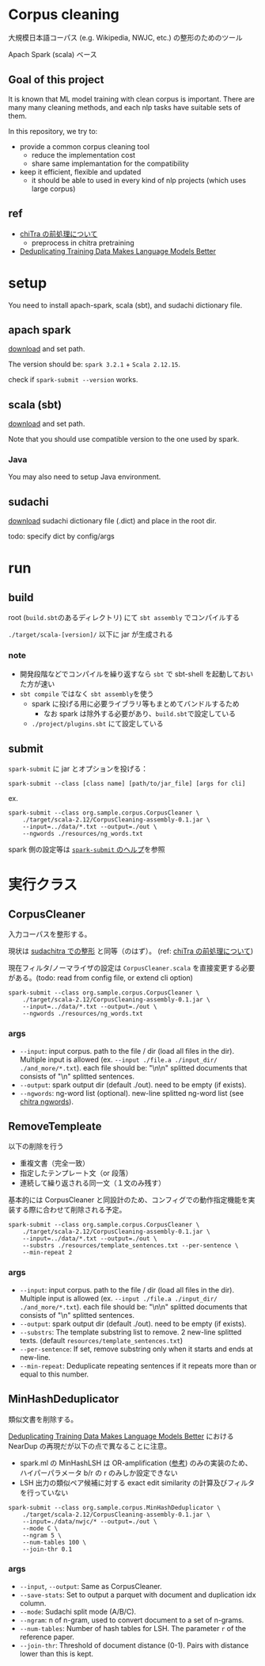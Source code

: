 # Corpus cleaning

大規模日本語コーパス (e.g. Wikipedia, NWJC, etc.) の整形のためのツール

Apach Spark (scala) ベース

## Goal of this project

It is known that ML model training with clean corpus is important.
There are many many cleaning methods, and each nlp tasks have suitable sets of them.

In this repository, we try to:

- provide a common corpus cleaning tool
  - reduce the implementation cost
  - share same implemantation for the compatibility
- keep it efficient, flexible and updated
  - it should be able to used in every kind of nlp projects (which uses large corpus)

## ref

- [chiTra の前処理について](https://docs.google.com/document/d/1colWQgSc22rzLHKdCH78BgtRLydGMZX-D-FAT6rD8iY/edit#heading=h.msy5fu9l7egn)
  - preprocess in chitra pretraining
- [Deduplicating Training Data Makes Language Models Better](https://arxiv.org/abs/2107.06499)

# setup

You need to install apach-spark, scala (sbt), and sudachi dictionary file.

## apach spark

[download](https://spark.apache.org/downloads.html) and set path.

The version should be: `spark 3.2.1` + `Scala 2.12.15`.

check if `spark-submit --version` works.

## scala (sbt)

[download](https://www.scala-sbt.org/download.html) and set path.

Note that you should use compatible version to the one used by spark.

### Java

You may also need to setup Java environment.

## sudachi

[download](http://sudachi.s3-website-ap-northeast-1.amazonaws.com/sudachidict/) sudachi dictionary file (.dict) and place in the root dir.

todo: specify dict by config/args

# run

## build

root (`build.sbt`のあるディレクトリ) にて `sbt assembly` でコンパイルする

`./target/scala-[version]/` 以下に jar が生成される

### note

- 開発段階などでコンパイルを繰り返すなら `sbt` で sbt-shell を起動しておいた方が速い
- `sbt compile` ではなく `sbt assembly`を使う
  - spark に投げる用に必要ライブラリ等もまとめてバンドルするため
    - なお spark は除外する必要があり、`build.sbt`で設定している
  - `./project/plugins.sbt` にて設定している

## submit

`spark-submit` に jar とオプションを投げる：

```
spark-submit --class [class name] [path/to/jar_file] [args for cli]
```

ex.

```
spark-submit --class org.sample.corpus.CorpusCleaner \
    ./target/scala-2.12/CorpusCleaning-assembly-0.1.jar \
    --input=../data/*.txt --output=./out \
    --ngwords ./resources/ng_words.txt
```

spark 側の設定等は [`spark-submit` のヘルプ](https://spark.apache.org/docs/latest/submitting-applications.html)を参照

# 実行クラス

## CorpusCleaner

入力コーパスを整形する。

現状は [sudachitra での整形](https://github.com/WorksApplications/SudachiTra/tree/main/pretraining/bert#2-preprocessing-corpus-cleaning) と同等（のはず）。
(ref: [chiTra の前処理について](https://docs.google.com/document/d/1colWQgSc22rzLHKdCH78BgtRLydGMZX-D-FAT6rD8iY/edit#heading=h.msy5fu9l7egn))

現在フィルタ/ノーマライザの設定は `CorpusCleaner.scala` を直接変更する必要がある。(todo: read from config file, or extend cli option)

```
spark-submit --class org.sample.corpus.CorpusCleaner \
    ./target/scala-2.12/CorpusCleaning-assembly-0.1.jar \
    --input=../data/*.txt --output=./out \
    --ngwords ./resources/ng_words.txt
```

### args

- `--input`: input corpus. path to the file / dir (load all files in the dir). Multiple input is allowed (ex. `--input ./file.a ./input_dir/ ./and_more/*.txt`).
  each file should be: "\n\n" splitted documents that consists of "\n" splitted sentences.
- `--output`: spark output dir (default ./out). need to be empty (if exists).
- `--ngwords`: ng-word list (optional). new-line splitted ng-word list (see [chitra ngwords](https://github.com/WorksApplications/SudachiTra/blob/main/pretraining/bert/resources/ng_words.txt)).

## RemoveTempleate

以下の削除を行う

- 重複文書（完全一致）
- 指定したテンプレート文（or 段落）
- 連続して繰り返される同一文（１文のみ残す）

基本的には CorpusCleaner と同設計のため、コンフィグでの動作指定機能を実装する際に合わせて削除される予定。

```
spark-submit --class org.sample.corpus.CorpusCleaner \
    ./target/scala-2.12/CorpusCleaning-assembly-0.1.jar \
    --input=../data/*.txt --output=./out \
    --substrs ./resources/template_sentences.txt --per-sentence \
    --min-repeat 2
```

### args

- `--input`: input corpus. path to the file / dir (load all files in the dir). Multiple input is allowed (ex. `--input ./file.a ./input_dir/ ./and_more/*.txt`).
  each file should be: "\n\n" splitted documents that consists of "\n" splitted sentences.
- `--output`: spark output dir (default ./out). need to be empty (if exists).
- `--substrs`: The template substring list to remove. 2 new-line splitted texts. (default `resources/template_sentences.txt`)
- `--per-sentence`: If set, remove substring only when it starts and ends at new-line.
- `--min-repeat`: Deduplicate repeating sentences if it repeats more than or equal to this number.

## MinHashDeduplicator

類似文書を削除する。

[Deduplicating Training Data Makes Language Models Better](https://arxiv.org/abs/2107.06499) における NearDup の再現だが以下の点で異なることに注意。

- spark.ml の MinHashLSH は OR-amplification ([参考](https://en.wikipedia.org/wiki/Locality-sensitive_hashing#:~:text=%5Bhow%3F%5D-,Amplification,-%5Bedit%5D)) のみの実装のため、ハイパーパラメータ b/r の r のみしか設定できない
- LSH 出力の類似ペア候補に対する exact edit similarity の計算及びフィルタを行っていない

```
spark-submit --class org.sample.corpus.MinHashDeduplicator \
    ./target/scala-2.12/CorpusCleaning-assembly-0.1.jar \
    --input=./data/nwjc/* --output=./out \
    --mode C \
    --ngram 5 \
    --num-tables 100 \
    --join-thr 0.1
```

### args

- `--input`, `--output`: Same as CorpusCleaner.
- `--save-stats`: Set to output a parquet with document and duplication idx column.
- `--mode`: Sudachi split mode (A/B/C).
- `--ngram`: n of n-gram, used to convert document to a set of n-grams.
- `--num-tables`: Number of hash tables for LSH. The parameter `r` of the reference paper.
- `--join-thr`: Threshold of document distance (0-1). Pairs with distance lower than this is kept.
